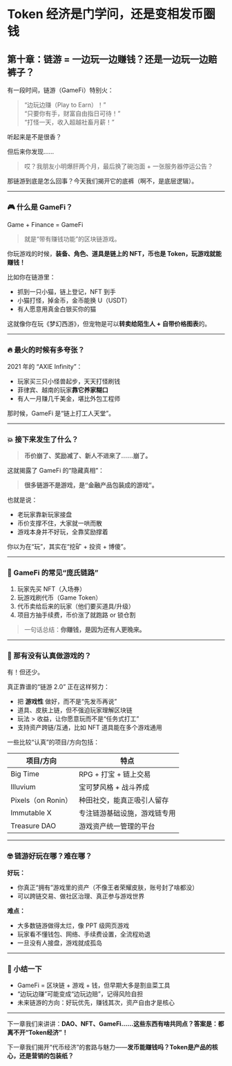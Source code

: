 # Token 经济是门学问，还是变相发币圈钱

## 第十章：链游 = 一边玩一边赚钱？还是一边玩一边赔裤子？

有一段时间，链游（GameFi）特别火：

> “边玩边赚（Play to Earn）！”\
> “只要你有手，财富自由指日可待！”\
> “打怪一天，收入超越社畜月薪！”

听起来是不是很香？

但后来你发现……

> 哎？我朋友小明爆肝两个月，最后换了碗泡面 + 一张服务器停运公告？

那链游到底是怎么回事？今天我们揭开它的底裤（啊不，是底层逻辑）。

***

### 🎮 什么是 GameFi？

Game + Finance = GameFi

> 就是“带有赚钱功能”的区块链游戏。

你玩游戏的时候，**装备、角色、道具是链上的 NFT，币也是 Token，玩游戏就能赚钱！**

比如你在链游里：

* 抓到一只小猫，链上登记，NFT 到手
* 小猫打怪，掉金币，金币能换 U（USDT）
* 有人愿意用真金白银买你的猫

这就像你在玩《梦幻西游》，但宠物是可以**转卖给陌生人 + 自带价格图表**的。

***

### 🔥 最火的时候有多夸张？

2021 年的 “AXIE Infinity”：

* 玩家买三只小怪兽起步，天天打怪刷钱
* 菲律宾、越南的玩家**靠它养家糊口**
* 有人一月赚几千美金，堪比外包工程师

那时候，GameFi 是“链上打工人天堂”。

***

### 💥 接下来发生了什么？

> **币价崩了、奖励减了、新人不进来了……崩了。**

这就揭露了 GameFi 的“隐藏真相”：

> **很多链游不是游戏，是“金融产品包装成的游戏”。**

也就是说：

* 老玩家靠新玩家接盘
* 币价支撑不住，大家就一哄而散
* 游戏本身并不好玩，全靠奖励撑着

你以为在“玩”，其实在“挖矿 + 投资 + 博傻”。

***

### 🧻 GameFi 的常见“庞氏链路”

1. 玩家先买 NFT（入场券）
2. 玩游戏刷代币（Game Token）
3. 代币卖给后来的玩家（他们要买道具/升级）
4. 项目方抽手续费，币价涨了就跑路 or 锁仓割

> 一句话总结：**你赚钱，是因为还有人更晚来。**

***

### 🧠 那有没有认真做游戏的？

有！但还少。

真正靠谱的“链游 2.0” 正在这样努力：

* 把 **游戏性** 做好，而不是“先发币再说”
* 道具、皮肤上链，但不强迫玩家理解区块链
* 玩法 > 收益，让你愿意玩而不是“任务式打工”
* 支持资产跨链/互通，比如 NFT 道具能在多个游戏通用

一些比较“认真”的项目/方向包括：

| 项目/方向            | 特点              |
| ---------------- | --------------- |
| Big Time         | RPG + 打宝 + 链上交易 |
| Illuvium         | 宝可梦风格 + 战斗养成    |
| Pixels（on Ronin） | 种田社交，能真正吸引人留存   |
| Immutable X      | 专注链游基础设施，游戏链专用  |
| Treasure DAO     | 游戏资产统一管理的平台     |

***

### 🤓 链游好玩在哪？难在哪？

**好玩：**

* 你真正“拥有”游戏里的资产（不像王者荣耀皮肤，账号封了啥都没）
* 可以跨链交易、做社区治理、真正参与游戏世界

**难点：**

* 大多数链游做得太烂，像 PPT 级网页游戏
* 玩家看不懂钱包、网络、手续费设置，全流程劝退
* 一旦没有人接盘，游戏就成孤岛

***

### 🧠 小结一下

* GameFi = 区块链 + 游戏 + 钱，但早期大多是割韭菜工具
* “边玩边赚”可能变成“边玩边赔”，记得风险自担
* 未来链游的方向：好玩优先，赚钱其次，资产自由才是核心

***

下一章我们来讲讲：**DAO、NFT、GameFi……这些东西有啥共同点？答案是：都离不开“Token经济”！**

下一章我们揭开“代币经济”的套路与魅力——**发币能赚钱吗？Token是产品的核心，还是营销的包装纸？**
